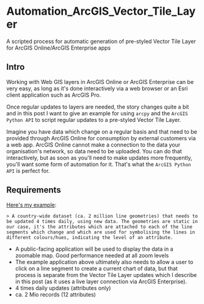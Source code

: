 # Automation_ArcGIS_Vector_Tile_Layer
A scripted process for automatic generation of pre-styled Vector Tile Layer for ArcGIS Online/ArcGIS Enterprise apps

## Intro
Working with Web GIS layers in ArcGIS Online or ArcGIS Enterprise can be very easy, as long as it's done interactively via a web browser or an Esri client application such as ArcGIS Pro.

Once regular updates to layers are needed, the story changes quite a bit and in this post I want to give an example for using `arcpy` and the `ArcGIS Python API` to script regular updates to a pre-styled Vector Tile Layer.

Imagine you have data which change on a regular basis and that need to be provided through ArcGIS Online for consumption by external customers via a web app. ArcGIS Online cannot make a connection to the data your organisation's network, so data need to be uploaded. You can do that interactively, but as soon as you'll need to make updates more frequently, you'll want some form of automation for it. That's what the `ArcGIS Python API` is perfect for.

## Requirements

[Here's my example](https://topnetvisdemo.netlify.app):

    > A country-wide dataset (ca. 2 million line geometries) that needs to be updated 4 times daily, using new data. The geometries are static in our case, it's the attributes which are attached to each of the line segments which change and which are used for symbolising the lines in different colours/hues, indicating the level of an attribute.

* A public-facing application will be used to display the data in a zoomable map. Good performance needed at all zoom levels
* The example application above ultimately also needs to allow a user to click on a line segment to create a current chart of data, but that process is separate from the Vector Tile Layer updates which I describe in this post (as it uses a live layer connection via ArcGIS Enterprise).
* 4 times daily updates (attributes only)
* ca. 2 Mio records (12 attributes)
